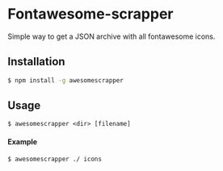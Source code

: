 # Fontawesome-scrapper
Simple way to get a JSON archive with all fontawesome icons.

## Installation
```bash
$ npm install -g awesomescrapper
```

## Usage
```
$ awesomescrapper <dir> [filename]
```

#### Example
```
$ awesomescrapper ./ icons
```